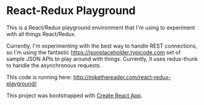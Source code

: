 # React-Redux Playground

This is a React/Redux playground environment that I'm using to experiment with all things React/Redux.

Currently, I'm experimenting with the best way to handle REST connections, so I'm using the fantastic https://jsonplaceholder.typicode.com
set of sample JSON APIs to play around with things. Currently, it uses redux-thunk to handle the asynchronous requests.

This code is running here: http://mikethereader.com/react-redux-playground/

This project was bootstrapped with [Create React App](https://github.com/facebookincubator/create-react-app).

